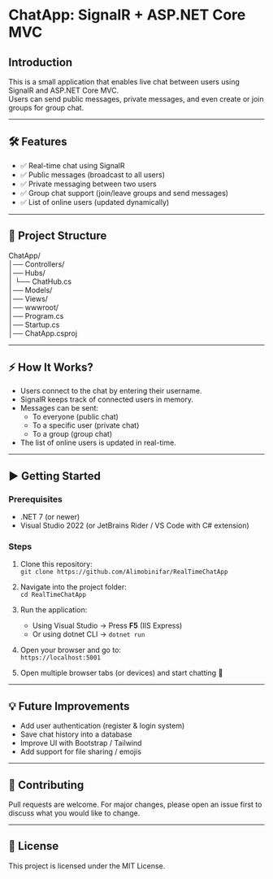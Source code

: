 ﻿# ChatApp: SignalR + ASP.NET Core MVC

## Introduction
This is a small application that enables live chat between users using SignalR and ASP.NET Core MVC.  
Users can send public messages, private messages, and even create or join groups for group chat.

---

## 🛠️ Features
- ✅ Real-time chat using SignalR
- ✅ Public messages (broadcast to all users)
- ✅ Private messaging between two users
- ✅ Group chat support (join/leave groups and send messages)
- ✅ List of online users (updated dynamically)

---

## 📂 Project Structure
ChatApp/  
│── Controllers/  
│── Hubs/  
│   └── ChatHub.cs  
│── Models/  
│── Views/  
│── wwwroot/  
│── Program.cs  
│── Startup.cs  
│── ChatApp.csproj  

---

## ⚡ How It Works?
- Users connect to the chat by entering their username.  
- SignalR keeps track of connected users in memory.  
- Messages can be sent:  
  - To everyone (public chat)  
  - To a specific user (private chat)  
  - To a group (group chat)  
- The list of online users is updated in real-time.  

---

## ▶️ Getting Started

### Prerequisites
- .NET 7 (or newer)  
- Visual Studio 2022 (or JetBrains Rider / VS Code with C# extension)  

### Steps
1. Clone this repository:  
   `git clone https://github.com/Alimobinifar/RealTimeChatApp`  

2. Navigate into the project folder:  
   `cd RealTimeChatApp`  

3. Run the application:  
   - Using Visual Studio → Press **F5** (IIS Express)  
   - Or using dotnet CLI → `dotnet run`  

4. Open your browser and go to:  
   `https://localhost:5001`  

5. Open multiple browser tabs (or devices) and start chatting 🎉  

---

## 💡 Future Improvements
- Add user authentication (register & login system)  
- Save chat history into a database  
- Improve UI with Bootstrap / Tailwind  
- Add support for file sharing / emojis  

---

## 🤝 Contributing
Pull requests are welcome. For major changes, please open an issue first to discuss what you would like to change.  

---

## 📜 License
This project is licensed under the MIT License.  
